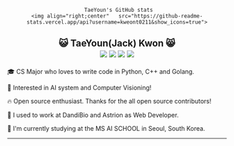 <div align="center">
 
     TaeYoun's GitHub stats
    <img align="right;center"   src="https://github-readme-stats.vercel.app/api?username=kweont0211&show_icons=true">
  
  <h2> 😺 TaeYoun(Jack) Kwon 😸 
   <div>
   <a href="https://github.com/kweont0211"><img src="https://img.shields.io/badge/github-black?style=flat&logo=github&logoColor=white"/></a>
  <a href="https://www.linkedin.com/in/taeyoun-kwon-66437a162/"><img src="https://img.shields.io/badge/Linkedin-black?style=flat-square&logo=linkedin&logoColor=white"/></a>
     <a href="mailto:kweont0211@gmail.com"><img src="https://img.shields.io/badge/Gmail-black?style=flat-square&logo=Gmail&logoColor=black&link=mailto:kweont0211@gmail.com"/></a>
  <a href="https://hits.seeyoufarm.com"><img src="https://hits.seeyoufarm.com/api/count/incr/badge.svg?url=https%3A%2F%2Fgithub.com%2Fkweont0211%2Fhit-counter&count_bg=%23000000&title_bg=%23555555&icon=&icon_color=%234A7DB6&title=hits&edge_flat=false"/></a>
 
        
  </div>
  </h2> 
  
  <div align="left">
    <p>🎓 CS Major who loves to write code in Python, C++ and Golang.</p>
    <p>📖 Interested in AI system and Computer Visioning!</p>
    <p>🔥 Open source enthusiast. Thanks for the all open source contributors!</p>
    <p> 🏢 I used to work at DandiBio and Astrion as Web Developer.
    <p> 🏫 I'm currently studying at the MS AI SCHOOL in Seoul, South Korea.</p>
  </div>

__________



  
  
  
  
  	
<!---
kweont0211/kweont0211 is a ✨ special ✨ repository because its `README.md` (this file) appears on your GitHub profile.
You can click the Preview link to take a look at your changes.
--->

